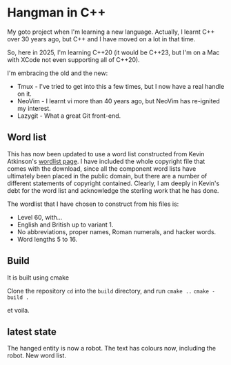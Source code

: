 # Hangman in C++

My goto project when I'm learning a new language. Actually, I learnt C++ over 30 years ago, 
but C++ and I have moved on a lot in that time.

So, here in 2025, I'm learning C++20 (it would be C++23, but I'm on a Mac with XCode not 
even supporting all of C++20).

I'm embracing the old and the new:

- Tmux - I've tried to get into this a few times, but I now have a real handle on it.
- NeoVim - I learnt vi more than 40 years ago, but NeoVim has re-ignited my interest.
- Lazygit - What a great Git front-end.

## Word list

This has now been updated to use a word list constructed from
Kevin Atkinson's [wordlist page](http://wordlist.sourceforge.net/).
I have included the whole copyright file that comes with the download, since
all the component word lists have ultimately been placed in the public domain,
but there are a number of different statements of copyright contained. Clearly,
I am deeply in Kevin's debt for the word list and acknowledge the sterling work
that he has done.

The wordlist that I have chosen to construct from his files is:

- Level 60, with...
- English and British up to variant 1.
- No abbreviations, proper names, Roman numerals, and hacker words.
- Word lengths 5 to 16.

## Build

It is built using cmake

Clone the repository
`cd` into the `build` directory, and run
`cmake ..`
`cmake - build .`

et voila.

## latest state

The hanged entity is now a robot. The text has colours now, including the robot.
New word list.

